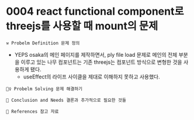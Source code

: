 # 0004 react functional component로 threejs를 사용할 때 mount의 문제

```
⚒ Probelm Definition 문제 정의
```

- YEPS osaka의 메인 페이지를 제작하면서, ply file load 문제로 메인의 전체 부분을 이루고 있는 나무 컴포넌트는 기존 threejs는 컴포넌트 방식으로 변형한 것을 사용하게 됐다.
  - useEffect의 라이프 사이클을 제대로 이해하지 못하고 사용했다.

```
🚶‍♀️ Probelm Solving 문제 해결하기
```

```
🍎 Conclusion and Needs 결론과 추가적으로 필요한 것들
```

```
📄 References 참고 자료
```

